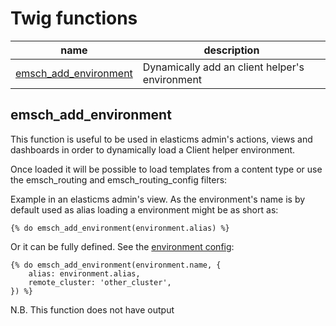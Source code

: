 # Twig functions

| name |  description
| --- | --- | 
| [emsch_add_environment](#emsch_add_environment) | Dynamically add an client helper's environment

## emsch_add_environment

This function is useful to be used in elasticms admin's actions, views and dashboards in order to dynamically load a Client helper environment.

Once loaded it will be possible to load templates from a content type or use the emsch_routing and emsch_routing_config filters:

Example in an elasticms admin's view. As the environment's name is by default used as alias loading a environment might be as short as:
```twig
{% do emsch_add_environment(environment.alias) %}
```

Or it can be fully defined. See the [environment config](../environment.md):

```twig
{% do emsch_add_environment(environment.name, {
    alias: environment.alias,
    remote_cluster: 'other_cluster',
}) %}
```

N.B. This function does not have output